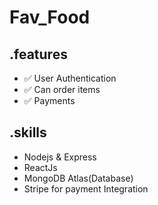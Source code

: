 # Fav_Food


## .features
- ✅ User Authentication
- ✅ Can order items 
- ✅ Payments

## .skills 
- Nodejs & Express
- ReactJs
- MongoDB Atlas(Database)
- Stripe for payment Integration 